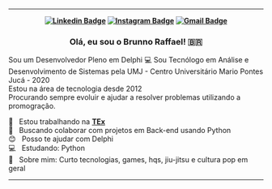 <h4 align="center">
<hr>

[![Linkedin Badge](https://img.shields.io/badge/-BrunnoRaffael-blue?style=flat-square&logo=Linkedin&logoColor=white&link=https://www.linkedin.com/in/brunno-raffael-53ba2ba9/)](https://www.linkedin.com/in/brunno-raffael-53ba2ba9/) 
[![Instagram Badge](https://img.shields.io/badge/-brunnoraffael90-red?style=flat-square&logo=instagram&logoColor=white&link=https://github.com/arthurspk)](https://www.instagram.com/arthurspk/)
[![Gmail Badge](https://img.shields.io/badge/-brunno.lemos0gmail.com-c14438?style=flat-square&logo=Gmail&logoColor=white&link=mailto:brunno.lemos@gmail.com)](mailto:brunno.lemos0@gmail.com)

</h4>

<h3 align="center"> 

Olá, eu sou o Brunno Raffael! 🇧🇷

</h3>

Sou um Desenvolvedor Pleno em Delphi :computer:
Sou Tecnólogo em Análise e Desenvolvimento de Sistemas pela UMJ - Centro Universitário Mario Pontes Jucá - 2020 <br/>
Estou na área de tecnologia desde 2012 <br/>
Procurando sempre evoluir e ajudar a resolver problemas utilizando a promogração. <br/>

 :rocket:  &nbsp; Estou trabalhando na **[TEx](https://www.textecnologia.com.br/)**
 <br/> :purple_heart: &nbsp; Buscando colaborar com projetos em Back-end usando Python
 <br/> :blush: &nbsp; Posso te ajudar com Delphi 
 <br/> :computer: &nbsp; Estudando: Python
 <br/> 💬  &nbsp; Sobre mim: Curto tecnologias, games, hqs, jiu-jitsu e cultura pop em geral
<hr>
